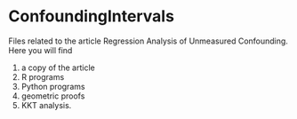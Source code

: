 # ConfoundingIntervals
Files related to the article Regression Analysis of Unmeasured Confounding.
Here you will find
1. a copy of the article
2. R programs
3. Python programs
4. geometric proofs
5. KKT analysis.
